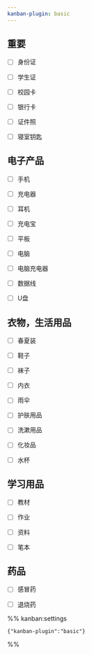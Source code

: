 ```yaml
---
kanban-plugin: basic
---
```


## 重要

- [ ] 身份证
- [ ] 学生证
- [ ] 校园卡
- [ ] 银行卡
- [ ] 证件照
- [ ] 寝室钥匙


## 电子产品

- [ ] 手机
- [ ] 充电器
- [ ] 耳机
- [ ] 充电宝
- [ ] 平板
- [ ] 电脑
- [ ] 电脑充电器
- [ ] 数据线
- [ ] U盘


## 衣物，生活用品

- [ ] 春夏装
- [ ] 鞋子
- [ ] 袜子
- [ ] 内衣
- [ ] 雨伞
- [ ] 护肤用品
- [ ] 洗漱用品
- [ ] 化妆品
- [ ] 水杯


## 学习用品

- [ ] 教材
- [ ] 作业
- [ ] 资料
- [ ] 笔本


## 药品

- [ ] 感冒药
- [ ] 退烧药




%% kanban:settings
```
{"kanban-plugin":"basic"}
```
%%